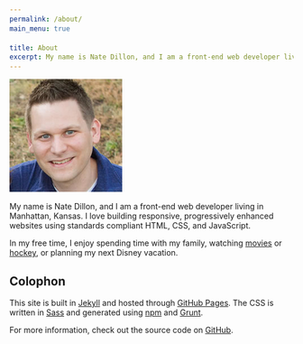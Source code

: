 ```yaml
---
permalink: /about/
main_menu: true

title: About
excerpt: My name is Nate Dillon, and I am a front-end web developer living in Manhattan, Kansas.
---
```


<div class="profile-picture">
  <img src="/dist/img/profile.jpg" srcset="/dist/img/profile@2x.jpg 2x" alt="Nate Dillon profile picture" width="200" height="200">
</div>

My name is Nate Dillon, and I am a front-end web developer living in Manhattan, Kansas. I love building responsive, progressively enhanced websites using standards compliant HTML, CSS, and JavaScript.

In my free time, I enjoy spending time with my family, watching [movies](http://letterboxd.com/natedillon/ "Nate Dillon’s Letterboxd Profile") or [hockey](http://penguins.nhl.com/ "Pittsburgh Penguins"), or planning my next Disney vacation.

## Colophon

This site is built in [Jekyll](https://jekyllrb.com/) and hosted through [GitHub Pages](https://pages.github.com/). The CSS is written in [Sass](http://sass-lang.com/) and generated using [npm](https://www.npmjs.com/) and [Grunt](http://gruntjs.com/).

For more information, check out the source code on [GitHub](https://github.com/natedillon/dnathandillon.com "GitHub - natedillon/dnathandillon.com").
